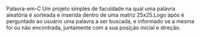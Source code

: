 Palavra-em-C
Um projeto simples de faculdade na qual uma palavra aleatória é sorteada e inserida dentro de uma matriz 25x25.Logo após é perguntado ao usuário uma palavra a ser buscada, e informado se a mesma foi ou não encontrada, juntamente com a sua posição inicial e direção.

